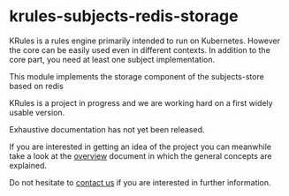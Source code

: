 # krules-subjects-redis-storage

KRules is a rules engine primarily intended to run on Kubernetes. 
However the core can be easily used even in different contexts. 
In addition to the core part, you need at least one subject implementation.

This module implements the storage component of the subjects-store based on redis

KRules is a project in progress and we are working hard on a first widely usable version.

Exhaustive documentation has not yet been released.

If you are interested in getting an idea of the project you can meanwhile take a look at the [overview](https://github.com/airspot-dev/krules-doc/blob/master/OVERVIEW.md) document in which the general concepts are explained.

Do not hesitate to [contact us](mailto:info@airspot.tech) if you are interested in further information.


